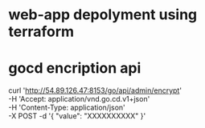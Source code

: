 # web-app depolyment using terraform

# gocd encription api
curl 'http://54.89.126.47:8153/go/api/admin/encrypt' \
-H 'Accept: application/vnd.go.cd.v1+json' \
-H 'Content-Type: application/json' \
-X POST -d '{
"value": "XXXXXXXXXX"
}'
